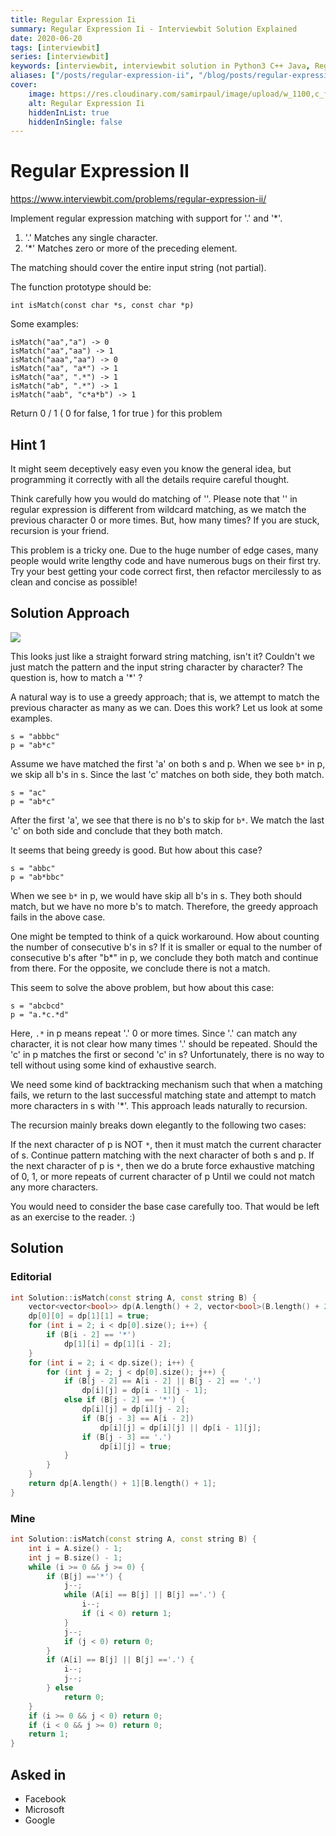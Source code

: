 ```yaml
---
title: Regular Expression Ii
summary: Regular Expression Ii - Interviewbit Solution Explained
date: 2020-06-20
tags: [interviewbit]
series: [interviewbit]
keywords: [interviewbit, interviewbit solution in Python3 C++ Java, Regular Expression Ii solution]
aliases: ["/posts/regular-expression-ii", "/blog/posts/regular-expression-ii", "/regular-expression-ii"]
cover:
    image: https://res.cloudinary.com/samirpaul/image/upload/w_1100,c_fit,co_rgb:FFFFFF,l_text:Arial_70_bold:Regular Expression Ii - Solution Explained/problem-solving.webp
    alt: Regular Expression Ii
    hiddenInList: true
    hiddenInSingle: false
---
```


# Regular Expression II

https://www.interviewbit.com/problems/regular-expression-ii/

Implement regular expression matching with support for '.' and '*'.

1. '.' Matches any single character.
2. '*' Matches zero or more of the preceding element.

The matching should cover the entire input string (not partial).

The function prototype should be:

`int isMatch(const char *s, const char *p)`

Some examples:
```
isMatch("aa","a") -> 0
isMatch("aa","aa") -> 1
isMatch("aaa","aa") -> 0
isMatch("aa", "a*") -> 1
isMatch("aa", ".*") -> 1
isMatch("ab", ".*") -> 1
isMatch("aab", "c*a*b") -> 1
```
Return 0 / 1 ( 0 for false, 1 for true ) for this problem

## Hint 1

It might seem deceptively easy even you know the general idea, but programming it correctly with
all the details require careful thought.

Think carefully how you would do matching of ''.
Please note that '' in regular expression is different from wildcard matching,
as we match the previous character 0 or more times. But, how many times?
If you are stuck, recursion is your friend.

This problem is a tricky one. Due to the huge number of edge cases,
many people would write lengthy code and have numerous bugs on their first try.
Try your best getting your code correct first,
then refactor mercilessly to as clean and concise as possible!

## Solution Approach

![](http://i.imgur.com/8WGmiSd.png)

This looks just like a straight forward string matching, isn't it? Couldn't we just match the pattern and the input string character by character? The question is, how to match a '*' ?

A natural way is to use a greedy approach; that is, we attempt to match the previous character as many as we can. Does this work? Let us look at some examples.
```
s = "abbbc"
p = "ab*c"
```
Assume we have matched the first 'a' on both s and p. When we see `b*` in p, we skip all b's in s. Since the last 'c' matches on both side, they both match.
```
s = "ac"
p = "ab*c"
```
After the first 'a', we see that there is no b's to skip for `b*`. We match the last 'c' on both side and conclude that they both match.

It seems that being greedy is good. But how about this case?
```
s = "abbc"
p = "ab*bbc"
```
When we see `b*` in p, we would have skip all b's in s. They both should match, but we have no more b's to match. Therefore, the greedy approach fails in the above case.

One might be tempted to think of a quick workaround. How about counting the number of consecutive b's in s? If it is smaller or equal to the number of consecutive b's after "b*" in p, we conclude they both match and continue from there. For the opposite, we conclude there is not a match.

This seem to solve the above problem, but how about this case:
```
s = "abcbcd" 
p = "a.*c.*d"
```
Here, `.*` in p means repeat '.' 0 or more times. Since '.' can match any character, it is not clear how many times '.' should be repeated. Should the 'c' in p matches the first or second 'c' in s? Unfortunately, there is no way to tell without using some kind of exhaustive search.

We need some kind of backtracking mechanism such that when a matching fails, we return to the last successful matching state and attempt to match more characters in s with '*'. This approach leads naturally to recursion.

The recursion mainly breaks down elegantly to the following two cases:

If the next character of p is NOT `*`, then it must match the current character of s. Continue pattern matching with the next character of both s and p.
If the next character of p is `*`, then we do a brute force exhaustive matching of 0, 1, or more repeats of current character of p Until we could not match any more characters.

You would need to consider the base case carefully too. That would be left as an exercise to the reader. :)


## Solution
### Editorial
```cpp
int Solution::isMatch(const string A, const string B) {
    vector<vector<bool>> dp(A.length() + 2, vector<bool>(B.length() + 2, false));
    dp[0][0] = dp[1][1] = true;
    for (int i = 2; i < dp[0].size(); i++) {
        if (B[i - 2] == '*')
            dp[1][i] = dp[1][i - 2];
    }
    for (int i = 2; i < dp.size(); i++) {
        for (int j = 2; j < dp[0].size(); j++) {
            if (B[j - 2] == A[i - 2] || B[j - 2] == '.')
                dp[i][j] = dp[i - 1][j - 1];
            else if (B[j - 2] == '*') {
                dp[i][j] = dp[i][j - 2];
                if (B[j - 3] == A[i - 2])
                    dp[i][j] = dp[i][j] || dp[i - 1][j];
                if (B[j - 3] == '.')
                    dp[i][j] = true;
            }
        }
    }
    return dp[A.length() + 1][B.length() + 1];
}
```

### Mine
```cpp
int Solution::isMatch(const string A, const string B) {
    int i = A.size() - 1;
    int j = B.size() - 1;
    while (i >= 0 && j >= 0) {
        if (B[j] =='*') {
            j--;
            while (A[i] == B[j] || B[j] =='.') {
                i--;
                if (i < 0) return 1;
            }
            j--;
            if (j < 0) return 0;
        }
        if (A[i] == B[j] || B[j] =='.') {
            i--;
            j--;
        } else
            return 0;
    }
    if (i >= 0 && j < 0) return 0;
    if (i < 0 && j >= 0) return 0;
    return 1;
}
```

## Asked in

* Facebook
* Microsoft
* Google

